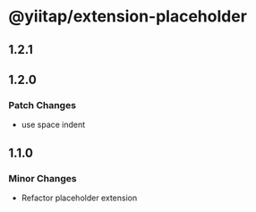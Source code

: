 # @yiitap/extension-placeholder

## 1.2.1

## 1.2.0

### Patch Changes

- use space indent

## 1.1.0

### Minor Changes

- Refactor placeholder extension
